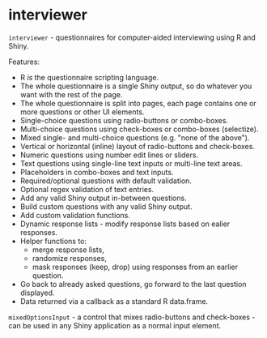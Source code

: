# interviewer

`interviewer` - questionnaires for computer-aided interviewing using R and Shiny.

Features:
* R *is* the questionnaire scripting language.
* The whole questionnaire is a single Shiny output, so do whatever you want with the rest of the page.
* The whole questionnaire is split into pages, each page contains one or more questions or other UI elements.
* Single-choice questions using radio-buttons or combo-boxes.
* Multi-choice questions using check-boxes or combo-boxes (selectize).
* Mixed single- and multi-choice questions (e.g. "none of the above").
* Vertical or horizontal (inline) layout of radio-buttons and check-boxes.
* Numeric questions using number edit lines or sliders.
* Text questions using single-line text inputs or multi-line text areas.
* Placeholders in combo-boxes and text inputs.
* Required/optional questions with default validation.
* Optional regex validation of text entries.
* Add any valid Shiny output in-between questions.
* Build custom questions with any valid Shiny output.
* Add custom validation functions.
* Dynamic response lists - modify response lists based on ealier responses.
* Helper functions to:
  * merge response lists,
  * randomize responses,
  * mask responses (keep, drop) using responses from an earlier question.
* Go back to already asked questions, go forward to the last question displayed.
* Data returned via a callback as a standard R data.frame.

`mixedOptionsInput` - a control that mixes radio-buttons and check-boxes -
can be used in any Shiny application as a normal input element.
